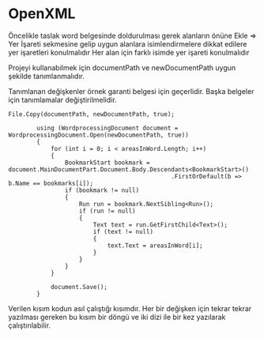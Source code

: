 # OpenXML

Öncelikle taslak word belgesinde doldurulması gerek alanların önüne Ekle => Yer İşareti sekmesine gelip uygun alanlara isimlendirmelere dikkat edilere yer işaretleri konulmalıdır
Her alan için farklı isimde yer işareti konulmalıdır

Projeyi kullanabilmek için documentPath ve newDocumentPath uygun şekilde tanımlanmalıdır.

Tanımlanan değişkenler örnek garanti belgesi için geçerlidir. Başka belgeler için tanımlamalar değiştirilmelidir.

	File.Copy(documentPath, newDocumentPath, true);

			using (WordprocessingDocument document = WordprocessingDocument.Open(newDocumentPath, true))
			{
				for (int i = 0; i < areasInWord.Length; i++)
				{
					BookmarkStart bookmark = document.MainDocumentPart.Document.Body.Descendants<BookmarkStart>()
												  .FirstOrDefault(b => b.Name == bookmarks[i]);
					if (bookmark != null)
					{
						Run run = bookmark.NextSibling<Run>();
						if (run != null)
						{
							Text text = run.GetFirstChild<Text>();
							if (text != null)
							{
								text.Text = areasInWord[i];
							}
						}
					}
				}

				document.Save();
			}


Verilen kısım kodun asıl çalıştığı kısımdır. Her bir değişken için tekrar tekrar yazılması gereken bu kısım bir döngü ve iki dizi ile bir kez yazılarak çalıştırılabilir.
